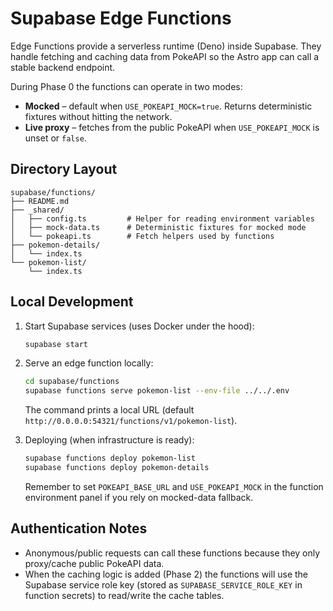 # Supabase Edge Functions

Edge Functions provide a serverless runtime (Deno) inside Supabase. They handle fetching and caching data from PokeAPI so the Astro app can call a stable backend endpoint.

During Phase 0 the functions can operate in two modes:

- **Mocked** – default when `USE_POKEAPI_MOCK=true`. Returns deterministic fixtures without hitting the network.
- **Live proxy** – fetches from the public PokeAPI when `USE_POKEAPI_MOCK` is unset or `false`.

## Directory Layout

```
supabase/functions/
├── README.md
├── _shared/
│   ├── config.ts         # Helper for reading environment variables
│   ├── mock-data.ts      # Deterministic fixtures for mocked mode
│   └── pokeapi.ts        # Fetch helpers used by functions
├── pokemon-details/
│   └── index.ts
└── pokemon-list/
    └── index.ts
```

## Local Development

1. Start Supabase services (uses Docker under the hood):

   ```bash
   supabase start
   ```

2. Serve an edge function locally:

   ```bash
   cd supabase/functions
   supabase functions serve pokemon-list --env-file ../../.env
   ```

   The command prints a local URL (default `http://0.0.0.0:54321/functions/v1/pokemon-list`).

3. Deploying (when infrastructure is ready):

   ```bash
   supabase functions deploy pokemon-list
   supabase functions deploy pokemon-details
   ```

   Remember to set `POKEAPI_BASE_URL` and `USE_POKEAPI_MOCK` in the function environment panel if you rely on mocked-data fallback.

## Authentication Notes

- Anonymous/public requests can call these functions because they only proxy/cache public PokeAPI data.
- When the caching logic is added (Phase 2) the functions will use the Supabase service role key (stored as `SUPABASE_SERVICE_ROLE_KEY` in function secrets) to read/write the cache tables.

